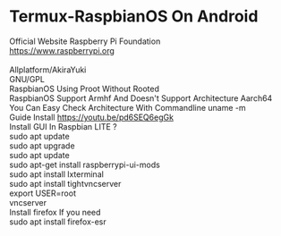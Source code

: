 # Termux-RaspbianOS On Android
Official Website Raspberry Pi Foundation\
https://www.raspberrypi.org \
\
Allplatform/AkiraYuki\
GNU/GPL\
RaspbianOS Using Proot Without Rooted\
RaspbianOS Support Armhf And Doesn't Support Architecture Aarch64\
You Can Easy Check Architecture With Commandline uname -m\
Guide Install https://youtu.be/pd6SEQ6egGk \
Install GUI In Raspbian LITE ?\
sudo apt update\
sudo apt upgrade\
sudo apt update\
sudo apt-get install raspberrypi-ui-mods\
sudo apt install lxterminal\
sudo apt install tightvncserver\
export USER=root\
vncserver\
Install firefox If you need\
sudo apt install firefox-esr

